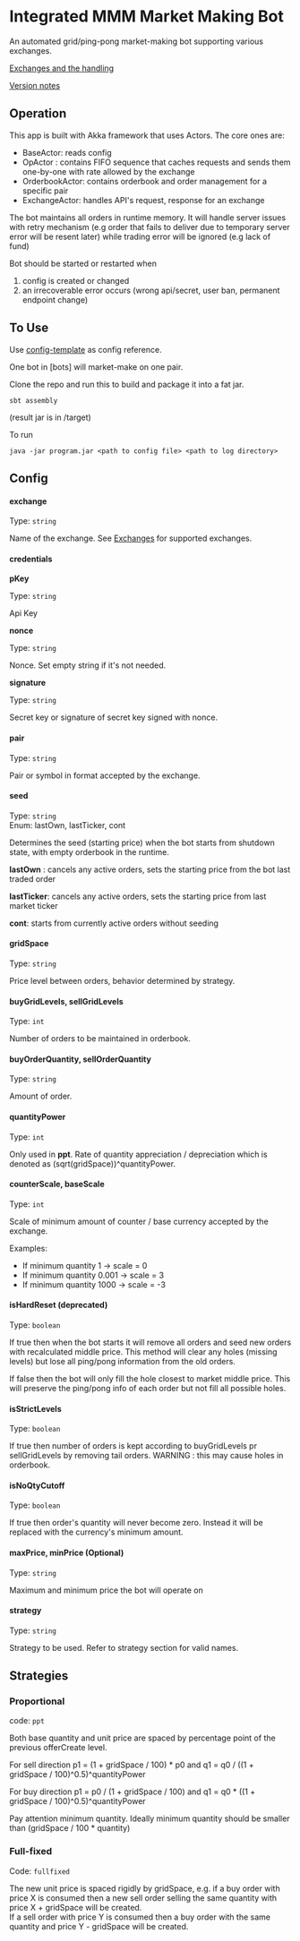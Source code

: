 # Integrated MMM Market Making Bot

An automated grid/ping-pong market-making bot supporting various exchanges.

[Exchanges and the handling](./EXCHANGES.md)

[Version notes](./VERSIONS.md)

## Operation

This app is built with Akka framework that uses Actors. The core ones are:
- BaseActor: reads config
- OpActor : contains FIFO sequence that caches requests and sends them one-by-one with rate allowed by the exchange
- OrderbookActor: contains orderbook and order management for a specific pair
- ExchangeActor: handles API's request, response for an exchange

The bot maintains all orders in runtime memory.
It will handle server issues with retry mechanism (e.g order that fails to deliver due to temporary server error will be resent later) while trading error will be ignored (e.g lack of fund)

Bot should be started or restarted when
1. config is created or changed
2. an irrecoverable error occurs (wrong api/secret, user ban, permanent endpoint change)

## To Use
Use [config-template](./config-template) as config reference.

One bot in [bots] will market-make on one pair.

Clone the repo and run this to build and package it into a fat jar.

```
sbt assembly
```

(result jar is in /target)

To run

```
java -jar program.jar <path to config file> <path to log directory>
```

## Config

#### exchange

Type: `string`<br>

Name of the exchange. See [Exchanges](./EXCHANGES.md) for supported exchanges.

#### credentials

**pKey**

Type: `string`<br>

Api Key

**nonce**

Type: `string`<br>

Nonce. Set empty string if it's not needed.

**signature**

Type: `string`<br>

Secret key or signature of secret key signed with nonce.

#### pair

Type: `string`<br>

Pair or symbol in format accepted by the exchange.

#### seed

Type: `string`<br>
Enum: lastOwn, lastTicker, cont

Determines the seed (starting price) when the bot starts from shutdown state, with empty orderbook in the runtime.

**lastOwn** : cancels any active orders, sets the starting price from the bot last traded order

**lastTicker**: cancels any active orders, sets the starting price from last market ticker

**cont**: starts from currently active orders without seeding

#### gridSpace

Type: `string`<br>

Price level between orders, behavior determined by strategy.

#### buyGridLevels, sellGridLevels

Type: `int`<br>

Number of orders to be maintained in orderbook.

#### buyOrderQuantity, sellOrderQuantity

Type: `string`<br>

Amount of order.

#### quantityPower

Type: `int`<br>

Only used in **ppt**. Rate of quantity appreciation / depreciation which is denoted as (sqrt(gridSpace))^quantityPower.

#### counterScale, baseScale

Type: `int`<br>

Scale of minimum amount of counter / base currency accepted by the exchange.

Examples:
- If minimum quantity 1 -> scale = 0
- If minimum quantity 0.001 -> scale = 3
- If minimum quantity 1000 -> scale = -3

#### isHardReset (deprecated)

Type: `boolean`<br>

If true then when the bot starts it will remove all orders and seed new orders with recalculated middle price. This method will clear any holes (missing levels) but lose all ping/pong information from the old orders.

If false then the bot will only fill the hole closest to market middle price. This will preserve the ping/pong info of each order but not fill all possible holes.


#### isStrictLevels

Type: `boolean`<br>

If true then number of orders is kept according to buyGridLevels pr sellGridLevels by removing tail orders. WARNING : this may cause holes in orderbook.

#### isNoQtyCutoff

Type: `boolean`<br>

If true then order's quantity will never become zero. Instead it will be replaced with the currency's minimum amount.


#### maxPrice, minPrice (Optional)

Type: `string`<br>

Maximum and minimum price the bot will operate on

#### strategy

Type: `string`<br>

Strategy to be used. Refer to strategy section for valid names.


## Strategies

### Proportional

code: `ppt`<br>

Both base quantity and unit price are spaced by percentage point of the previous offerCreate level.

For sell direction p1 = (1 + gridSpace / 100) * p0 and q1 = q0 / ((1 + gridSpace / 100)^0.5)^quantityPower

For buy direction p1 = p0  / (1 + gridSpace / 100) and q1 = q0 * ((1 + gridSpace / 100)^0.5)^quantityPower

Pay attention minimum quantity. Ideally minimum quantity should be smaller than (gridSpace / 100 * quantity)

### Full-fixed

Code: `fullfixed`<br>

The new unit price is spaced rigidly by gridSpace, e.g. if a buy order with price X is consumed then a new sell order selling the same quantity with price X + gridSpace will be created.<br>
If a sell order with price Y is consumed then a buy order with the same quantity and price Y - gridSpace will be created.



